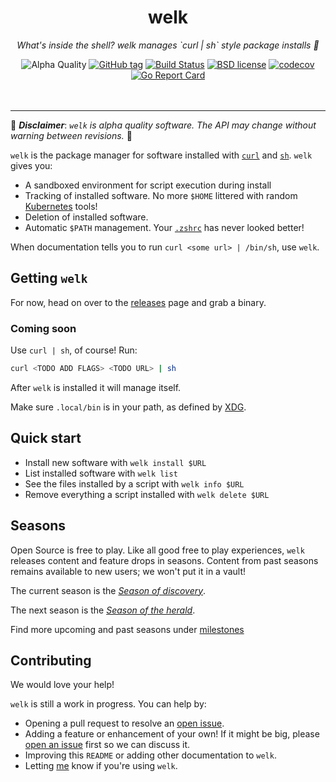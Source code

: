 <!--
  Attractive html formatting for rendering in github. sorry text editor
  readers! Besides the header and section links, everything should be clean and
  readable.
-->
<h1 align="center">welk</h1>
<p align="center"><i>What's inside the shell? welk manages `curl | sh` style package installs 🐌</i></p>

<div align="center">
  <img alt="Alpha Quality" src="https://img.shields.io/badge/status-ALPHA-orange.svg" >
  <a href="https://github.com/jbowes/welk/releases/latest"><img alt="GitHub tag" src="https://img.shields.io/github/tag/jbowes/welk.svg"></a>
  <a href="https://github.com/jbowes/welk/actions/workflows/go.yml"><img alt="Build Status" src="https://github.com/jbowes/welk/actions/workflows/go.yml/badge.svg?branch=main"></a>
  <a href="./LICENSE"><img alt="BSD license" src="https://img.shields.io/badge/license-BSD-blue.svg"></a>
  <a href="https://codecov.io/gh/jbowes/welk"><img alt="codecov" src="https://img.shields.io/codecov/c/github/jbowes/welk.svg"></a>
  <a href="https://goreportcard.com/report/github.com/jbowes/welk"><img alt="Go Report Card" src="https://goreportcard.com/badge/github.com/jbowes/welk"></a>
</div><br /><br />

---

🚧 ___Disclaimer___: _`welk` is alpha quality software. The API may change
without warning between revisions._ 🚧

`welk` is the package manager for software installed with [`curl`][curl] and
[`sh`][sh]. `welk` gives you:
- A sandboxed environment for script execution during install
- Tracking of installed software. No more `$HOME` littered with random
  [Kubernetes][k8s] tools!
- Deletion of installed software.
- Automatic `$PATH` management. Your [`.zshrc`][zsh] has never looked better!

When documentation tells you to run `curl <some url> | /bin/sh`, use `welk`.

## Getting `welk`

For now, head on over to the [releases](./releases) page and grab a binary.

### Coming soon

Use `curl | sh`, of course! Run:
```sh
curl <TODO ADD FLAGS> <TODO URL> | sh
```

After `welk` is installed it will manage itself.

Make sure `.local/bin` is in your path, as defined by [XDG].

## Quick start

- Install new software with `welk install $URL`
- List installed software with `welk list`
- See the files installed by a script with `welk info $URL`
- Remove everything a script installed with `welk delete $URL`

## Seasons

Open Source is free to play. Like all good free to play experiences, `welk`
releases content and feature drops in seasons. Content from past seasons
remains available to new users; we won't put it in a vault!

The current season is the [*Season of discovery*](./milestone/2).

The next season is the [*Season of the herald*](./milestone/3).

Find more upcoming and past seasons under [milestones][milestones]

## Contributing

We would love your help!

`welk` is still a work in progress. You can help by:

- Opening a pull request to resolve an [open issue][issues].
- Adding a feature or enhancement of your own! If it might be big, please
  [open an issue][enhancement] first so we can discuss it.
- Improving this `README` or adding other documentation to `welk`.
- Letting [me] know if you're using `welk`.

[curl]: https://curl.se/
[sh]: https://en.wikipedia.org/wiki/Unix_shell
[k8s]: https://kubernetes.io/
[zsh]: https://www.zsh.org/
[xdg]: https://specifications.freedesktop.org/basedir-spec/basedir-spec-latest.html

[milestones]: ./milestones
[issues]: ./issues
[bug]: ./issues/new?labels=bug
[enhancement]: ./issues/new?labels=enhancement

[me]: https://twitter.com/jrbowes
